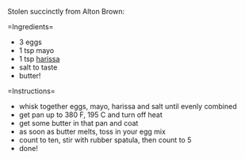 Stolen succinctly from Alton Brown:

=Ingredients=
* 3 eggs
* 1 tsp mayo
* 1 tsp [harissa](harissa.md)
* salt to taste
* butter!

=Instructions=
* whisk together eggs, mayo, harissa and salt until evenly combined
* get pan up to 380 F, 195 C and turn off heat
* get some butter in that pan and coat
* as soon as butter melts, toss in your egg mix
* count to ten, stir with rubber spatula, then count to 5
* done!

